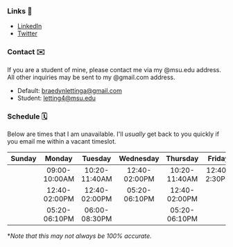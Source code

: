 ### Links 🔗
- [LinkedIn](https://www.linkedin.com/in/braedynl/)
- [Twitter](https://twitter.com/__braedynl)

### Contact ✉️
If you are a student of mine, please contact me via my @msu.edu address. All other inquiries may be sent to my @gmail.com address.
- Default: braedynlettinga@gmail.com
- Student: letting4@msu.edu

### Schedule 🗓️
Below are times that I am unavailable. I'll *usually* get back to you quickly if you email me within a vacant timeslot.

| Sunday | Monday | Tuesday | Wednesday | Thursday | Friday | Saturday |
| :---:  | :---:  | :---:   | :---:     | :---:    | :---:  | :---:    |
|| 09:00-10:00AM  | 10:20-11:40AM | 12:40-02:00PM | 10:20-11:40AM | 12:40-2:30PM ||
|| 12:40-02:00PM  | 12:40-02:00PM | 05:20-06:10PM | 12:40-02:00PM |||
|| 05:20-06:10PM  | 06:00-08:30PM |               | 05:20-06:10PM |||

**Note that this may not always be 100% accurate.*
